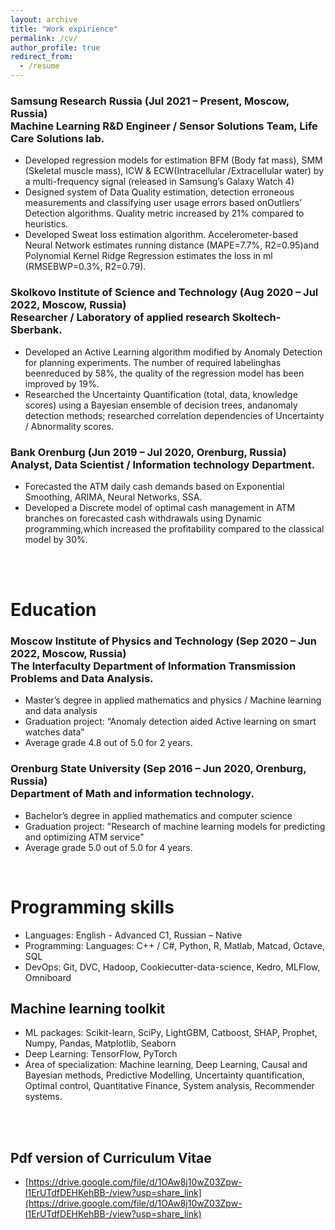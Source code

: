 ```yaml
---
layout: archive
title: "Work expirience"
permalink: /cv/
author_profile: true
redirect_from:
  - /resume
---
```

### Samsung Research Russia (Jul 2021 – Present, Moscow, Russia) <br> Machine Learning R&D Engineer / Sensor Solutions Team, Life Care Solutions lab.
* Developed regression models for estimation BFM (Body fat mass), SMM (Skeletal muscle mass), ICW & ECW(Intracellular /Extracellular water) by a multi-frequency signal (released in Samsung’s Galaxy Watch 4)
* Designed system of Data Quality estimation, detection erroneous measurements and classifying user usage errors based onOutliers’ Detection algorithms. Quality metric increased by 21% compared to heuristics.
* Developed Sweat loss estimation algorithm. Accelerometer-based Neural Network estimates running distance (MAPE=7.7%, R2=0.95)and Polynomial Kernel Ridge Regression estimates the loss in ml (RMSEBWP=0.3%, R2=0.79).

### Skolkovo Institute of Science and Technology (Aug 2020 – Jul 2022, Moscow, Russia) <br> Researcher / Laboratory of applied research Skoltech-Sberbank.
* Developed an Active Learning algorithm modified by Anomaly Detection for planning experiments. The number of required labelinghas beenreduced by 58%, the quality of the regression model has been improved by 19%.
* Researched the Uncertainty Quantification (total, data, knowledge scores) using a Bayesian ensemble of decision trees, andanomaly detection methods; researched correlation dependencies of Uncertainty / Abnormality scores.

### Bank Orenburg (Jun 2019 – Jul 2020, Orenburg, Russia) <br> Analyst, Data Scientist / Information technology Department.
* Forecasted the ATM daily cash demands based on Exponential Smoothing, ARIMA, Neural Networks, SSA.
* Developed a Discrete model of optimal cash management in ATM branches on forecasted cash withdrawals using Dynamic programming,which increased the profitability compared to the classical model by 30%.
<br>
<br>

# Education
### Moscow Institute of Physics and Technology (Sep 2020 – Jun 2022, Moscow, Russia) <br> The Interfaculty Department of Information Transmission Problems and Data Analysis.
* Master’s degree in applied mathematics and physics / Machine learning and data analysis
* Graduation project: “Anomaly detection aided Active learning on smart watches data”
* Average grade 4.8 out of 5.0 for 2 years.

### Orenburg State University (Sep 2016 – Jun 2020, Orenburg, Russia) <br> Department of Math and information technology.
* Bachelor’s degree in applied mathematics and computer science
* Graduation project: "Research of machine learning models for predicting and optimizing ATM service"
* Average grade 5.0 out of 5.0 for 4 years.

<br>

# Programming skills
* Languages: English - Advanced C1, Russian – Native
* Programming: Languages: C++ / C#, Python, R, Matlab, Matcad, Octave, SQL
* DevOps: Git, DVC, Hadoop, Cookiecutter-data-science, Kedro, MLFlow, Omniboard

## Machine learning toolkit
* ML packages: Scikit-learn, SciPy, LightGBM, Catboost, SHAP, Prophet, Numpy, Pandas, Matplotlib, Seaborn
* Deep Learning: TensorFlow, PyTorch
* Area of specialization: Machine learning, Deep Learning, Causal and Bayesian methods, Predictive Modelling,
Uncertainty quantification, Optimal control, Quantitative Finance, System analysis, Recommender systems.
<br>
<br>

## Pdf version of Curriculum Vitae
* [https://drive.google.com/file/d/1OAw8j10wZ03Zpw-I1ErUTdfDEHKehBB-/view?usp=share_link](https://drive.google.com/file/d/1OAw8j10wZ03Zpw-I1ErUTdfDEHKehBB-/view?usp=share_link)